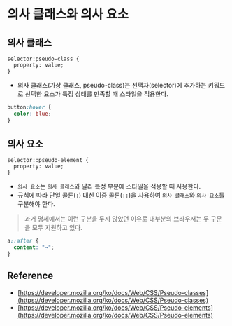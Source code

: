 # 의사 클래스와 의사 요소

## 의사 클래스

```
selector:pseudo-class {
  property: value;
}
```

- 의사 클래스(가상 클래스, pseudo-class)는 선택자(selector)에 추가하는 키워드로 선택한 요소가 특정 상태를 만족할 때 스타일을 적용한다.

```css
button:hover {
  color: blue;
}
```

## 의사 요소

```
selector::pseudo-element {
  property: value;
}
```

- `의사 요소`는 `의사 클래스`와 달리 특정 부분에 스타일을 적용할 때 사용한다.
- 규칙에 따라 단일 콜론(`:`) 대신 이중 콜론(`::`)을 사용하여 `의사 클래스`와 `의사 요소`를 구분해야 한다.

>  과거 명세에서는 이런 구분을 두지 않았던 이유로 대부분의 브라우저는 두 구문을 모두 지원하고 있다.

```css
a::after {
  content: "→";
}
```

## Reference 

- [https://developer.mozilla.org/ko/docs/Web/CSS/Pseudo-classes](https://developer.mozilla.org/ko/docs/Web/CSS/Pseudo-classes)
- [https://developer.mozilla.org/ko/docs/Web/CSS/Pseudo-elements](https://developer.mozilla.org/ko/docs/Web/CSS/Pseudo-elements)
